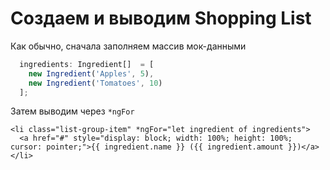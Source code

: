 # Создаем и выводим Shopping List

Как обычно, сначала заполняем массив мок-данными

```ts
  ingredients: Ingredient[]  = [
    new Ingredient('Apples', 5),
    new Ingredient('Tomatoes', 10)
  ];
```

Затем выводим через `*ngFor`

```angular2html
<li class="list-group-item" *ngFor="let ingredient of ingredients">
  <a href="#" style="display: block; width: 100%; height: 100%; cursor: pointer;">{{ ingredient.name }} ({{ ingredient.amount }})</a>
</li>
```
